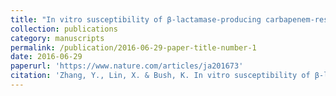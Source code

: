 ```yaml
---
title: "In vitro susceptibility of β-lactamase-producing carbapenem-resistant Enterobacteriaceae (CRE) to eravacycline"
collection: publications
category: manuscripts
permalink: /publication/2016-06-29-paper-title-number-1
date: 2016-06-29
paperurl: 'https://www.nature.com/articles/ja201673'
citation: 'Zhang, Y., Lin, X. & Bush, K. In vitro susceptibility of β-lactamase-producing carbapenem-resistant Enterobacteriaceae (CRE) to eravacycline. J Antibiot 69, 600–604 (2016). https://doi.org/10.1038/ja.2016.73'
---
```

